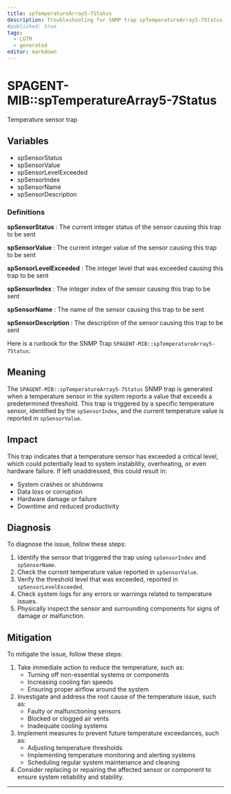 ```yaml
---
title: spTemperatureArray5-7Status
description: Troubleshooting for SNMP trap spTemperatureArray5-7Status
#published: true
tags:
  - LGTM
  - generated
editor: markdown
---
```


# SPAGENT-MIB::spTemperatureArray5-7Status 

Temperature sensor trap 


## Variables


  - spSensorStatus
  - spSensorValue
  - spSensorLevelExceeded
  - spSensorIndex
  - spSensorName
  - spSensorDescription 

### Definitions 


**spSensorStatus** 
: The current integer status of the sensor causing this trap to be sent 

**spSensorValue** 
: The current integer value of the sensor causing this trap to be sent 

**spSensorLevelExceeded** 
: The integer level that was exceeded causing this trap to be sent 

**spSensorIndex** 
: The integer index of the sensor causing this trap to be sent 

**spSensorName** 
: The name of the sensor causing this trap to be sent 

**spSensorDescription** 
: The description of the sensor causing this trap to be sent 


Here is a runbook for the SNMP Trap `SPAGENT-MIB::spTemperatureArray5-7Status`:

## Meaning

The `SPAGENT-MIB::spTemperatureArray5-7Status` SNMP trap is generated when a temperature sensor in the system reports a value that exceeds a predetermined threshold. This trap is triggered by a specific temperature sensor, identified by the `spSensorIndex`, and the current temperature value is reported in `spSensorValue`.

## Impact

This trap indicates that a temperature sensor has exceeded a critical level, which could potentially lead to system instability, overheating, or even hardware failure. If left unaddressed, this could result in:

* System crashes or shutdowns
* Data loss or corruption
* Hardware damage or failure
* Downtime and reduced productivity

## Diagnosis

To diagnose the issue, follow these steps:

1. Identify the sensor that triggered the trap using `spSensorIndex` and `spSensorName`.
2. Check the current temperature value reported in `spSensorValue`.
3. Verify the threshold level that was exceeded, reported in `spSensorLevelExceeded`.
4. Check system logs for any errors or warnings related to temperature issues.
5. Physically inspect the sensor and surrounding components for signs of damage or malfunction.

## Mitigation

To mitigate the issue, follow these steps:

1. Take immediate action to reduce the temperature, such as:
	* Turning off non-essential systems or components
	* Increasing cooling fan speeds
	* Ensuring proper airflow around the system
2. Investigate and address the root cause of the temperature issue, such as:
	* Faulty or malfunctioning sensors
	* Blocked or clogged air vents
	* Inadequate cooling systems
3. Implement measures to prevent future temperature exceedances, such as:
	* Adjusting temperature thresholds
	* Implementing temperature monitoring and alerting systems
	* Scheduling regular system maintenance and cleaning
4. Consider replacing or repairing the affected sensor or component to ensure system reliability and stability.
---




